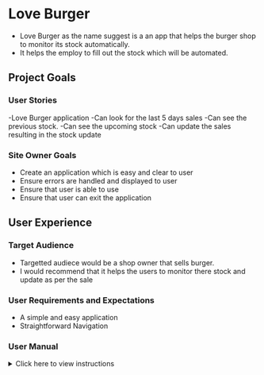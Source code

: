 # Love Burger 

- Love Burger as the name suggest is a an app that helps the burger shop to monitor its stock automatically.
- It helps the employ to fill out the stock which will be automated.

## Project Goals
### User Stories

-Love Burger application
-Can look for the last 5 days sales
-Can see the previous stock.
-Can see the upcoming stock
-Can update the sales resulting in the stock update

### Site Owner Goals

- Create an application which is easy and clear to user
- Ensure errors are handled and displayed to user
- Ensure that user is able to use
- Ensure that user can exit the application

## User Experience
### Target Audience

- Targetted audiece would be a shop owner that sells burger. 
- I would recommend that it helps the users to monitor there stock and update as per the sale

### User Requirements and Expectations

- A simple and easy application
- Straightforward Navigation

### User Manual
<details><summary>Click here to view instructions</summary>

#### Load Application

- On loading the application, users are presented with heading of the application which  displays design and the title.
- Under the heading, a question is prompted if the user is existing user or not.
- Operation: Please enter the an option: '1','2','3','4'
- If user inputs do not correspond with available option then they

#### Sign Up & Login

- There is no signup as it is a secured with the respective google account whereby, it can only be executed in the respective installed device


#### Start Application

- If user decide to see different option, they need to just type in the number and click enter
- If user decide to exit they can use anyother key other than the option and click enter

#### Application

- Operation: Enter an option:
    - '1' for updating today's sale, 
    - '2' to print the last 5 day sales 
    - '3' for printing the upcoming stock update 
    - '4' for printing the stock leftout for this week 
    - 'Anyother key' for Exiting the applicationUser need to enter a letter to start the game

## User Stories

### Users

1. I want to be able to update today's sale
2. I want to print the last 5 day sales
3. I want to print the upcoming stock update
4. I want to print the stock leftout for this week
5. I want to exit the application

### Site Owner

6. I want users to have a positive experience whilst playing the game
7. I want the user to get errors displayed in case of wrong input
8. I want data entry to be validated, to guide the user on how to correctly format the input

## Technical Design

## FlowChart

- [Lucidchart](https://www.lucidchart.com) was used to build flowchart

<details>
    <summary>Flowchart</summary>
    <p>Love Burger</p>
    <img src = "Lucid.png" alt = "A screenshot of flowchart">
</details>

## Technology Used
### Language Used

  - Python

### Python Libraries used

- os - used to clear terminal
- random - used to choose random words
- time - used to displayed delayed areas in the terminal
- colorama - for the coloring
- gspread - for communicating with gsheets

### Other websites/tools used

- [Lucidchart](https://www.lucidchart.com) was used to build flowchart
- [GitHub](https://github.com/) was used for saving and storing files.
- [codeanywhere](https://www.codeanywhere.com/) was the IDE used for writing code.
- [Heroku](https://www.heroku.com/) was used as the deploying platform for this site.

### 3rd Party Python Libraries used

- [Google sheets API](https://github.com/burnash/gspread) was used to store and check the user input and authorize the user identity
- [Google OAuth](https://google-auth.readthedocs.io/en/stable/reference/google.oauth2.credentials.html) was used to connect the project with the google account.
- [Colorama](https://pypi.org/project/colorama/) was used for better visual display

## Features

### Home page display

- Once the user run the program this area is displayed
- The area consist of a display showing the heading
- It also prompts the users to provide input if they are an existing user
- User stories covered: 1
<details>
    <summary>Home Page screenshot</summary>
    <img src="home.png" alt="Game load page">
</details>  


## Testing
- Manual testing of application
- Testing on Browsers
- Tested Devices with Browsers
- Validator Testing

### Manual Testing
<details><summary>See user stories testing</summary>

1. I want update today sales

<details>
    <summary>Screenshots</summary>
    <p>home</p>
    <img src="home.png" alt="Sign up area">
</details> 

2. I want print last 5 day sales

<details>
    <summary>Screenshots</summary>
    <p>home</p>
    <img src="options1.png" alt="Sign up area">
</details> 

3. I want to be able to log-in if I return to the game

|<details>
    <summary>Screenshots</summary>
    <p>home</p>
    <img src="options3.png" alt="Sign up area">
</details> 

4. I want to be able to read the rules of the game

<details>
    <summary>Screenshots</summary>
    <p>home</p>
    <img src="options4.png" alt="Sign up area">
</details> 

5. I want to be able to restart game when I'm logged in

<details>
    <summary>Screenshots</summary>
    <p>home</p>
    <img src="options5.png" alt="Sign up area">
</details> 



### Testing on Browsers
- I tested that this game works in different browsers - Chrome and Safari and was able to deploy successfully

### Tested Devices with Browsers
- iPhone 12
    - Safari
- Samsung S22 Ultra
    - Chrome
- Macbook Pro 2019 16-inch
    - Chrome
    - Safari

### Validator Testing
#### PEP8 Python Validator
[PEP8 Python Validator](https://pep8ci.herokuapp.com/) was used to validate the code.

This validator was provided by Code Institute.

No errors were found.


### Unfixed Bugs

- No unfixed bugs

## Deployment

### Deploying the website in Heroko:
- The website was deployed to Heroko using following steps:
#### Login or create an account at Heroku
- Make an account in Heroko and login


#### Creating an app
  - Create new app in the top right of the screen and add an app name.
  - Select region
  - Then click "create app".

#### Open settings Tab
  ##### Click on config var
  - Store CREDS file from gspread in key and add the values
  - Store PORT in key and value


##### Connect to Github
  - Choose repositories you want to connect
  - Click "Connect"

##### Automatic and Manual deploy
  - Choose a method to deploy
  - After Deploy is clicked it will install various file

##### Final Deployment
  - A view button will display
  - Once clicked the website will open


## Credits

### Content
- The text content was provided by the site owner.
- Idea of stock application has been taken from tutorial around the world

### Code
#### The following ideas were borrowed from [Love Sandwiches](https://github.com/Sinha5714/Love_Sandwiches)

-  validate_user_details function
-  How to import gspread
-  How to import Credentials from google.oauth



### Thank You
- to my mentor Mo Shami for supporting me with his feedback through the entire project
- special thanks to my husband Remo Liebetrau to help me finding out the issues in the game
- to Code Institute and Slack community for helping me when I was getting stuck with some challenges.
